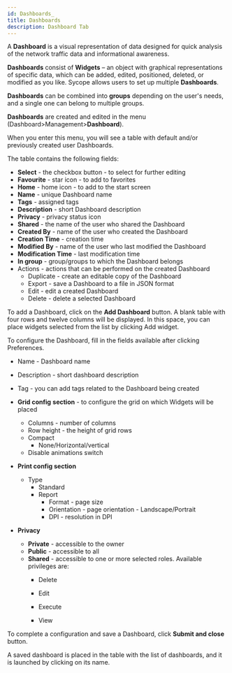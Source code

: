 ```yaml
---
id: Dashboards_
title: Dashboards
description: Dashboard Tab
---
```


A **Dashboard** is a visual representation of data designed for quick analysis of the network traffic data and informational awareness.

**Dashboards** consist of **Widgets** – an object with graphical representations of specific data, which can be added, edited, positioned, deleted, or modified as you like. Sycope allows users to set up multiple **Dashboards**. 

**Dashboards** can be combined into **groups** depending on the user's needs, and a single one can belong to multiple groups.

**Dashboards** are created and edited in the menu (Dashboard>Management>**Dashboard**).

When you enter this menu, you will see a table with default and/or previously created user Dashboards.

The table contains the following fields:

- **Select** - the checkbox button - to select for further editing 
- **Favourite** - star icon -  to add to favorites
- **Home** - home icon - to add to the start screen
- **Name** - unique Dashboard name
- **Tags** - assigned tags
- **Description** - short Dashboard description
- **Privacy** - privacy status icon
- **Shared** - the name of the user who shared the Dashboard
- **Created By** - name of the user who created the Dashboard
- **Creation Time** - creation time
- **Modified By** - name of the user who last modified the Dashboard
- **Modification Time** - last modification time
- **In group** -  group/groups to which the Dashboard belongs
- Actions - actions that can be performed on the created Dashboard
  - Duplicate - create an editable copy of the Dashboard
  - Export - save a Dashboard to a file in JSON format
  - Edit - edit a created Dashboard
  - Delete - delete a selected Dashboard



To add a Dashboard, click on the **Add Dashboard** button. A blank table with four rows and twelve columns will be displayed. In this space, you can place widgets selected from the list by clicking Add widget.

To configure the Dashboard, fill in the fields available after clicking  Preferences.

- Name - Dashboard name
- Description - short dashboard description
- Tag - you can add tags related to the Dashboard being created

- **Grid config** **section** - to configure the grid on which Widgets will be placed
  - Columns - number of columns
  - Row height - the height of grid rows
  - Compact
    - None/Horizontal/vertical
  - Disable animations switch
- **Print config section** 
  - Type
    - Standard 
    - Report
      - Format  - page size
      - Orientation - page orientation - Landscape/Portrait
      - DPI - resolution in DPI
- **Privacy**
  - **Private** - accessible to the owner
  - **Public** - accessible to all
  - **Shared** - accessible to one or more selected roles. Available privileges are:
    - Delete

    - Edit
    - Execute

    - View


To complete a configuration and save a Dashboard, click **Submit and close** button.

A saved dashboard is placed in the table with the list of dashboards, and it is launched by clicking on its name.

 
